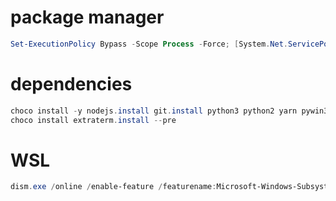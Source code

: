 # package manager
```powershell
Set-ExecutionPolicy Bypass -Scope Process -Force; [System.Net.ServicePointManager]::SecurityProtocol = [System.Net.ServicePointManager]::SecurityProtocol -bor 3072; iex ((New-Object System.Net.WebClient).DownloadString('https://chocolatey.org/install.ps1'))
```

# dependencies
```powershell
choco install -y nodejs.install git.install python3 python2 yarn pywin32 vscode vim terminus
choco install extraterm.install --pre
```

# WSL
```powershell
dism.exe /online /enable-feature /featurename:Microsoft-Windows-Subsystem-Linux /all /norestart
```